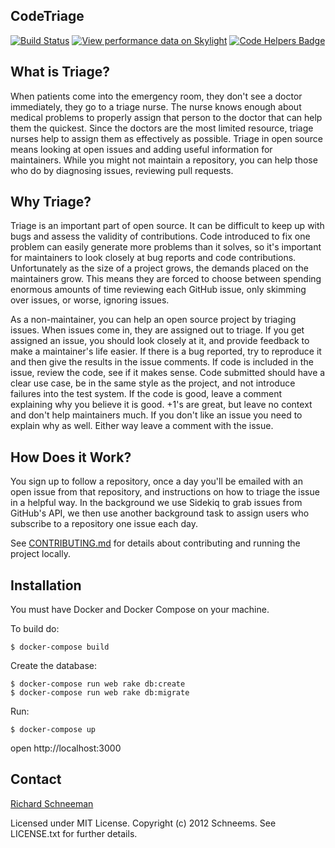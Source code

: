 ## CodeTriage

[![Build Status](https://secure.travis-ci.org/codetriage/codetriage.svg?branch=main)](http://travis-ci.org/codetriage/codetriage)
[![View performance data on Skylight](https://badges.skylight.io/status/IfSk4kDAh56r.svg)](https://oss.skylight.io/app/applications/IfSk4kDAh56r)
[![Code Helpers Badge](https://www.codetriage.com/codetriage/codetriage/badges/users.svg)](https://codetriage.com/codetriage/codetriage)

## What is Triage?

When patients come into the emergency room, they don't see a doctor immediately, they go to a triage nurse. The nurse knows enough about medical problems to properly assign that person to the doctor that can help them the quickest. Since the doctors are the most limited resource, triage nurses help to assign them as effectively as possible. Triage in open source means looking at open issues and adding useful information for maintainers. While you might not maintain a repository, you can help those who do by diagnosing issues, reviewing pull requests.


## Why Triage?

Triage is an important part of open source. It can be difficult to keep up with bugs and assess the validity of contributions. Code introduced to fix one problem can easily generate more problems than it solves, so it's important for maintainers to look closely at bug reports and code contributions. Unfortunately as the size of a project grows, the demands placed on the maintainers grow. This means they are forced to choose between spending enormous amounts of time reviewing each GitHub issue, only skimming over issues, or worse, ignoring issues.

As a non-maintainer, you can help an open source project by triaging issues. When issues come in, they are assigned out to triage. If you get assigned an issue, you should look closely at it, and provide feedback to make a maintainer's life easier. If there is a bug reported, try to reproduce it and then give the results in the issue comments. If code is included in the issue, review the code, see if it makes sense. Code submitted should have a clear use case, be in the same style as the project, and not introduce failures into the test system. If the code is good, leave a comment explaining why you believe it is good. +1's are great, but leave no context and don't help maintainers much. If you don't like an issue you need to explain why as well. Either way leave a comment with the issue.

## How Does it Work?

You sign up to follow a repository, once a day you'll be emailed with an open issue from that repository, and instructions on how to triage the issue in a helpful way. In the background we use Sidekiq to grab issues from GitHub's API, we then use another background task to assign users who subscribe to a repository one issue each day.

See [CONTRIBUTING.md](CONTRIBUTING.md) for details about contributing and running the project locally.

## Installation

You must have Docker and Docker Compose on your machine.

To build do:
```
$ docker-compose build
```

Create the database:
```
$ docker-compose run web rake db:create
$ docker-compose run web rake db:migrate
```
Run:
```
$ docker-compose up
```

open http://localhost:3000


## Contact

[Richard Schneeman](http://twitter.com/schneems)

Licensed under MIT License.
Copyright (c) 2012 Schneems.
See LICENSE.txt for further details.
